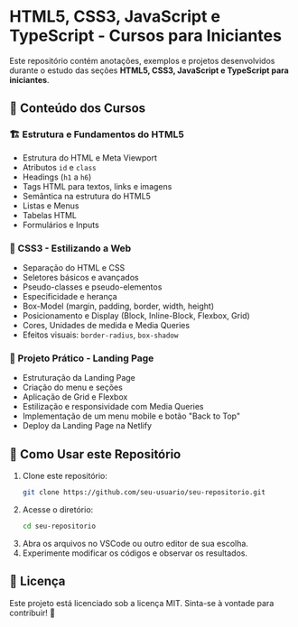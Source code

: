 # HTML5, CSS3, JavaScript e TypeScript - Cursos para Iniciantes

Este repositório contém anotações, exemplos e projetos desenvolvidos durante o estudo das seções **HTML5, CSS3, JavaScript e TypeScript para iniciantes**.

## 📌 Conteúdo dos Cursos

### 🏗️ Estrutura e Fundamentos do HTML5
- Estrutura do HTML e Meta Viewport
- Atributos `id` e `class`
- Headings (`h1` a `h6`)
- Tags HTML para textos, links e imagens
- Semântica na estrutura do HTML5
- Listas e Menus
- Tabelas HTML
- Formulários e Inputs

### 🎨 CSS3 - Estilizando a Web
- Separação do HTML e CSS
- Seletores básicos e avançados
- Pseudo-classes e pseudo-elementos
- Especificidade e herança
- Box-Model (margin, padding, border, width, height)
- Posicionamento e Display (Block, Inline-Block, Flexbox, Grid)
- Cores, Unidades de medida e Media Queries
- Efeitos visuais: `border-radius`, `box-shadow`

### 🚀 Projeto Prático - Landing Page
- Estruturação da Landing Page
- Criação do menu e seções
- Aplicação de Grid e Flexbox
- Estilização e responsividade com Media Queries
- Implementação de um menu mobile e botão "Back to Top"
- Deploy da Landing Page na Netlify


## 📂 Como Usar este Repositório
1. Clone este repositório:
   ```bash
   git clone https://github.com/seu-usuario/seu-repositorio.git
   ```
2. Acesse o diretório:
   ```bash
   cd seu-repositorio
   ```
3. Abra os arquivos no VSCode ou outro editor de sua escolha.
4. Experimente modificar os códigos e observar os resultados.

## 📜 Licença
Este projeto está licenciado sob a licença MIT. Sinta-se à vontade para contribuir! 🚀

 

